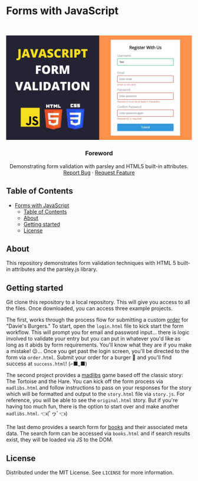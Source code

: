 # Forms with JavaScript

<br>
<p align="center">
  <a href="https://github.com/jgome284/basic-js">
    <img src="imgs/JavaScript-Forms.jpg" alt="Logo">
  </a>

  <h3 align="center">Foreword</h3>

  <p align="center">
    Demonstrating form validation with parsley and HTML5 built-in attributes.
    <br>
    <a href="https://github.com/jgome284/basic-js/issues">Report Bug</a>
    ·
    <a href="https://github.com/jgome284/basic-js/issues">Request Feature</a>
  </p>
</p>

## Table of Contents

- [Forms with JavaScript](#forms-with-javascript)
  - [Table of Contents](#table-of-contents)
  - [About](#about)
  - [Getting started](#getting-started)
  - [License](#license)

<!-- ABOUT -->
## About

This repository demonstrates form validation techniques with HTML 5 built-in attributes and the parsley.js library.

<!-- GETTING STARTED -->
## Getting started

Git clone this repository to a local repository. This will give you access to all the files. Once downloaded, you can access three example projects.

The first, works through the process flow for submitting a custom [order](./order/) for "Davie's Burgers." To start, open the `login.html` file to kick start the form workflow. This will prompt you for email and password input... there is logic involved to validate your entry but you can put in whatever you'd like as long as it abids by form requirements. You'll know what they are if you make a mistake! 😉... Once you get past the login screen, you'll be directed to the form via `order.html`. Submit your order for a burger 🍔 and you'll find success at `success.html`! (⌐■_■)

The second project provides a [madlibs](./madlibs/) game based off the classic story: The Tortoise and the Hare. You can kick off the form process via `madlibs.html` and follow instructions to pass on your responses for the story which will be formatted and output to the `story.html` file via `story.js`. For reference, you will be able to see the `original.html` story. But if you're having too much fun, there is the option to start over and make another `madlibs.html`. 👈(ﾟヮﾟ👈)

The last demo provides a search form for [books](./books/) and their associated meta data. The search form can be accessed via `books.html` and if search results exist, they will be loaded via JS to the DOM.

## License

Distributed under the MIT License. See `LICENSE` for more information.
